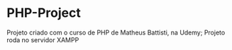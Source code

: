 # PHP-Project
Projeto criado com o curso de PHP de Matheus Battisti, na Udemy;
Projeto roda no servidor XAMPP
